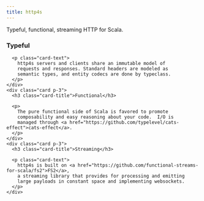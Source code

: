 ```yaml
---
title: http4s
---
```


<div class="jumbotron mt-3">
  <div class="container">
    <p class="display-4">
      Typeful, functional, streaming HTTP for Scala.
    </p>
  </div>
</div>

<div class="container">
  <div class="card-deck">
    <div class="card p-3">
      <h3 class="card-title">Typeful</h3>

      <p class="card-text">
        http4s servers and clients share an immutable model of
        requests and responses. Standard headers are modeled as
        semantic types, and entity codecs are done by typeclass.
      </p>
    </div>
    <div class="card p-3">
      <h3 class="card-title">Functional</h3>

      <p>
        The pure functional side of Scala is favored to promote
        composability and easy reasoning about your code.  I/O is
        managed through <a href="https://github.com/typelevel/cats-effect">cats-effect</a>.
      </p>
    </div>
    <div class="card p-3">
      <h3 class="card-title">Streaming</h3>

      <p class="card-text">
        http4s is built on <a href="https://github.com/functional-streams-for-scala/fs2">FS2</a>, 
        a streaming library that provides for processing and emitting
        large payloads in constant space and implementing websockets.
      </p>
    </div>
  </div>
</div>
